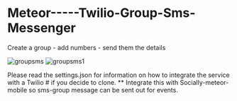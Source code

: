 # Meteor-----Twilio-Group-Sms-Messenger
Create a group - add numbers - send them the details

![groupsms](https://cloud.githubusercontent.com/assets/23016977/21372937/7ddb19a8-c712-11e6-8cca-1bc5d2850002.jpg)
![groupsms1](https://cloud.githubusercontent.com/assets/23016977/21372936/7d9ccd60-c712-11e6-89dc-1e894af6c6fa.jpg)

Please read the settings.json for information on how to integrate the service with a Twilio # if you decide to clone.
** Integrate this with Socially-meteor-mobile so sms-group message can be sent out for events. 
